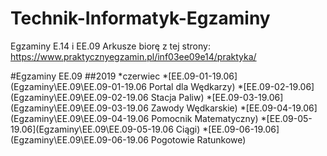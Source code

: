 # Technik-Informatyk-Egzaminy

Egzaminy E.14 i EE.09
Arkusze biorę z tej strony: https://www.praktycznyegzamin.pl/inf03ee09e14/praktyka/

#Egzaminy EE.09
	##2019
		*czerwiec
			*[EE.09-01-19.06](Egzaminy\EE.09\EE.09-01-19.06 Portal dla Wędkarzy)
			*[EE.09-02-19.06](Egzaminy\EE.09\EE.09-02-19.06  Stacja Paliw)
			*[EE.09-03-19.06](Egzaminy\EE.09\EE.09-03-19.06 Zawody Wędkarskie)
			*[EE.09-04-19.06](Egzaminy\EE.09\EE.09-04-19.06 Pomocnik Matematyczny)
			*[EE.09-05-19.06](Egzaminy\EE.09\EE.09-05-19.06 Ciągi)
			*[EE.09-06-19.06](Egzaminy\EE.09\EE.09-06-19.06 Pogotowie Ratunkowe)
